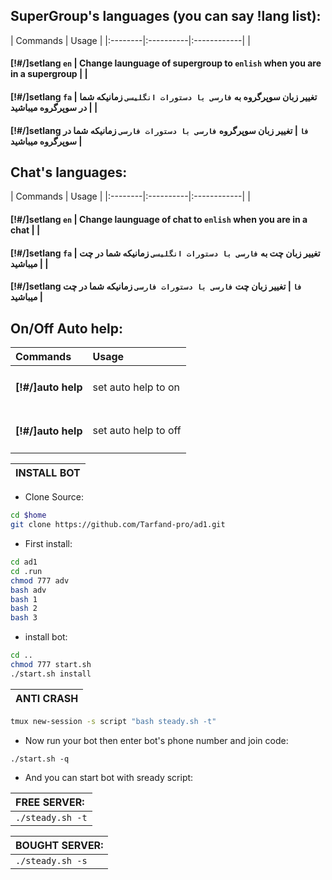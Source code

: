 ## SuperGroup's languages (you can say !lang list):
| Commands | Usage | 
|:--------|:----------|:------------|
| <h4>[!#/]setlang `en` | Change launguage of supergroup to `enlish` when you are in a supergroup |
| <h4>[!#/]setlang `fa` | تغییر زبان سوپرگروه به `فارسی با دستورات انگلیسی` زمانیکه شما در سوپرگروه میباشید |
| <h4>[!#/]setlang `فا` | تغییر زبان سوپرگروه `فارسی با دستورات فارسی` زمانیکه شما در سوپرگروه میباشید |
## Chat's languages:
| Commands | Usage | 
|:--------|:----------|:------------|
| <h4>[!#/]setlang `en` | Change launguage of chat to `enlish` when you are in a chat |
| <h4>[!#/]setlang `fa` | تغییر زبان چت به `فارسی با دستورات انگلیسی` زمانیکه شما در چت میباشید |
| <h4>[!#/]setlang `فا` | تغییر زبان چت `فارسی با دستورات فارسی` زمانیکه شما در چت میباشید |
## On/Off Auto help:
| Commands | Usage | 
|:--------|:---|
| <h4>[!#/]auto help | set auto help to on |
| <h4>[!#/]auto help | set auto help to off |

| INSTALL BOT |
|:-----------------------|
- <p align="left">Clone Source:
```sh
cd $home
git clone https://github.com/Tarfand-pro/ad1.git
```
- <p align="left">First install:
```sh
cd ad1
cd .run
chmod 777 adv
bash adv
bash 1
bash 2
bash 3
```
- <p align="left">install bot:
```sh
cd ..
chmod 777 start.sh
./start.sh install
```
| ANTI CRASH |
|:-----------------------|
```sh
tmux new-session -s script "bash steady.sh -t"
```
- <p align="left">Now run your bot then enter bot's phone number and join code:
`./start.sh -q`
- <p align="left">And you can start bot with sready script:

| FREE SERVER: |
|:-----------------------|
| `./steady.sh -t` |

| BOUGHT SERVER: |
|:-----------------------|
| `./steady.sh -s` |
